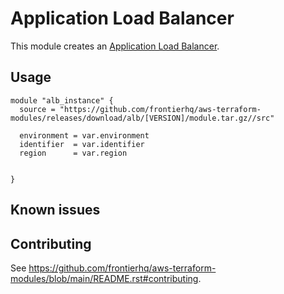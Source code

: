 # Application Load Balancer

This module creates an [Application Load Balancer](https://registry.terraform.io/providers/hashicorp/aws/latest/docs/resources/lb).

## Usage

```hcl
module "alb_instance" {
  source = "https://github.com/frontierhq/aws-terraform-modules/releases/download/alb/[VERSION]/module.tar.gz//src"

  environment = var.environment
  identifier  = var.identifier
  region      = var.region


}
```

## Known issues

## Contributing

See <https://github.com/frontierhq/aws-terraform-modules/blob/main/README.rst#contributing>.
